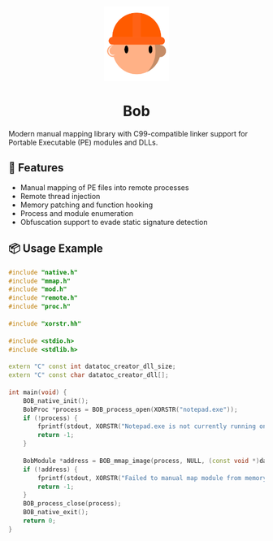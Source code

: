 <div align="center">
	<p align="center">
		<img src="img/logo.png" alt="Bob" width="128"/>
	</p>
	<h1>Bob</h1>
</div>

Modern manual mapping library with C99-compatible linker support for Portable Executable (PE) modules and DLLs.

## 🚀 Features

* Manual mapping of PE files into remote processes
* Remote thread injection
* Memory patching and function hooking
* Process and module enumeration
* Obfuscation support to evade static signature detection

## 📦 Usage Example

```cpp
#include "native.h"
#include "mmap.h"
#include "mod.h"
#include "remote.h"
#include "proc.h"

#include "xorstr.hh"

#include <stdio.h>
#include <stdlib.h>

extern "C" const int datatoc_creator_dll_size;
extern "C" const char datatoc_creator_dll[];

int main(void) {
	BOB_native_init();
	BobProc *process = BOB_process_open(XORSTR("notepad.exe"));
	if (!process) {
		fprintf(stdout, XORSTR("Notepad.exe is not currently running on this system...\n"));
		return -1;
	}

	BobModule *address = BOB_mmap_image(process, NULL, (const void *)datatoc_creator_dll, datatoc_creator_dll_size, 0);
	if (!address) {
		fprintf(stdout, XORSTR("Failed to manual map module from memory into process...\n"));
		return -1;
	}
	BOB_process_close(process);
	BOB_native_exit();
	return 0;
}
```
